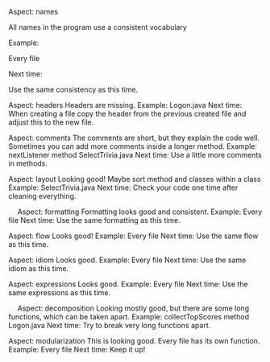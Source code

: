 Aspect: names

All names in the program use a consistent vocabulary

Example: 

Every file

Next time:

Use the same consistency as this time.


Aspect: headers
Headers are missing.
Example: 
Logon.java
Next time:
When creating a file copy the header from the previous created file and adjust this to the new file.

Aspect: comments
The comments are short, but they explain the code well. Sometimes you can add more comments inside a longer method.
Example: 
nextListener method
SelectTrivia.java
Next time:
Use a little more comments in methods.

Aspect: layout
Looking good! Maybe sort method and classes within a class
Example: 
SelectTrivia.java
Next time:
Check your code one time after cleaning everything.

 
Aspect: formatting
Formatting looks good and consistent.
Example: 
Every file
Next time:
Use the same formatting as this time.

Aspect: flow
Looks good!
Example:
Every file
Next time:
Use the same flow as this time.

Aspect: idiom
Looks good.
Example:
Every file
Next time:
Use the same idiom as this time.

Aspect: expressions
Looks good.
Example:
Every file
Next time:
Use the same expressions as this time.


 
Aspect: decomposition
Looking mostly good, but there are some long functions, which can be taken apart.
Example:
collectTopScores method
Logon.java
Next time:
Try to break very long functions apart.


Aspect: modularization
This is looking good. Every file has its own function.
Example:
Every file
Next time:
Keep it up!
